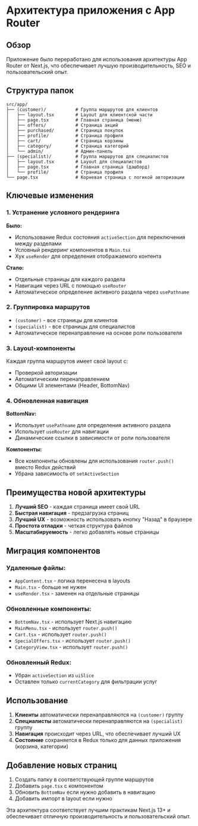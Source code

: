 # Архитектура приложения с App Router

## Обзор

Приложение было переработано для использования архитектуры App Router от Next.js, что обеспечивает лучшую производительность, SEO и пользовательский опыт.

## Структура папок

```
src/app/
├── (customer)/           # Группа маршрутов для клиентов
│   ├── layout.tsx        # Layout для клиентской части
│   ├── page.tsx          # Главная страница (меню)
│   ├── offers/           # Страница акций
│   ├── purchased/        # Страница покупок
│   ├── profile/          # Страница профиля
│   ├── cart/             # Страница корзины
│   ├── category/         # Страница категорий
│   └── admin/            # Админ-панель
├── (specialist)/         # Группа маршрутов для специалистов
│   ├── layout.tsx        # Layout для специалистов
│   ├── page.tsx          # Главная страница (дашборд)
│   └── profile/          # Страница профиля
└── page.tsx              # Корневая страница с логикой авторизации
```

## Ключевые изменения

### 1. Устранение условного рендеринга

**Было:**
- Использование Redux состояния `activeSection` для переключения между разделами
- Условный рендеринг компонентов в `Main.tsx`
- Хук `useRender` для определения отображаемого контента

**Стало:**
- Отдельные страницы для каждого раздела
- Навигация через URL с помощью `useRouter`
- Автоматическое определение активного раздела через `usePathname`

### 2. Группировка маршрутов

- `(customer)` - все страницы для клиентов
- `(specialist)` - все страницы для специалистов
- Автоматическое перенаправление на основе роли пользователя

### 3. Layout-компоненты

Каждая группа маршрутов имеет свой layout с:
- Проверкой авторизации
- Автоматическим перенаправлением
- Общими UI элементами (Header, BottomNav)

### 4. Обновленная навигация

**BottomNav:**
- Использует `usePathname` для определения активного раздела
- Использует `useRouter` для навигации
- Динамические ссылки в зависимости от роли пользователя

**Компоненты:**
- Все компоненты обновлены для использования `router.push()` вместо Redux действий
- Убрана зависимость от `setActiveSection`

## Преимущества новой архитектуры

1. **Лучший SEO** - каждая страница имеет свой URL
2. **Быстрая навигация** - предзагрузка страниц
3. **Лучший UX** - возможность использовать кнопку "Назад" в браузере
4. **Простота отладки** - четкая структура файлов
5. **Масштабируемость** - легко добавлять новые страницы

## Миграция компонентов

### Удаленные файлы:
- `AppContent.tsx` - логика перенесена в layouts
- `Main.tsx` - больше не нужен
- `useRender.tsx` - заменен на отдельные страницы

### Обновленные компоненты:
- `BottomNav.tsx` - использует Next.js навигацию
- `MainMenu.tsx` - использует `router.push()`
- `Cart.tsx` - использует `router.push()`
- `SpecialOffers.tsx` - использует `router.push()`
- `CategoryView.tsx` - использует `router.push()`

### Обновленный Redux:
- Убран `activeSection` из `uiSlice`
- Оставлен только `currentCategory` для фильтрации услуг

## Использование

1. **Клиенты** автоматически перенаправляются на `(customer)` группу
2. **Специалисты** автоматически перенаправляются на `(specialist)` группу
3. **Навигация** происходит через URL, что обеспечивает лучший UX
4. **Состояние** сохраняется в Redux только для данных приложения (корзина, категории)

## Добавление новых страниц

1. Создать папку в соответствующей группе маршрутов
2. Добавить `page.tsx` с компонентом
3. Обновить `BottomNav` если нужно добавить в навигацию
4. Добавить импорт в layout если нужно

Эта архитектура соответствует лучшим практикам Next.js 13+ и обеспечивает отличную производительность и пользовательский опыт.
